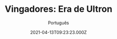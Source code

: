 ---
id: 'b7fd209c-4239-4310-9530-c92ecdb979a7'
type: 'movie' # Filme, Série, Anime
title: "Vingadores: Era de Ultron"
synopsis: ["Quando Tony Stark tenta reiniciar um programa de manutenção de paz, as coisas não dão certo e os super-heróis mais poderosos da Terra, incluindo Homem de Ferro, Capitão América, Thor, Hulk, Viúva Negra e Gavião Arqueiro, terão que passar no teste definitivo para salvar o planeta. Com o aparecimento do vilão Ultron, a equipe dos Vingadores tem a missão de neutralizar seus terríveis planos. Alianças complicadas e ação inesperada pavimentam o caminho para uma aventura épica global.",
]
originalTitle: "Avengers: Age of Ultron"
date: '2021-04-13T09:23:23.000Z'
update: '2021-04-13T09:23:23.000Z'
releaseDate: '2015-04-22T03:00:00.000Z'
imdb:
  rating: '7.3' # 8.5
  id: '' # tt0470752
duration: '2h 21m'
trailer:
  urls: [
    'tmeOjFno6Do',
  ]
tags: ['720p', '720p', '720p', '720p']
genre: ['Ação', 'Aventura', 'Ficção científica'] #
quality: 'BluRay 720p | 1080p' # BluRay, WEB-DL, HDTV, WEB-DL4K, WEB-DLe
format: 'Mkv | Mp4' # MKV, MP4, TS
audio: 'Português, Inglês' # Dublado, Legendado, Dual Audio, Dub & Leg
subtitle: 'Português' # Português, inglês,
size: '1.69 GB | 1.71 GB | 2.67 GB | 2.75 GB' # 4.8 GB
audioQuality: 10
videoQuality: 10
directors: []
#  - name: 'Lana Wachowski'
#    image: ''
#  - name: 'Lilly Wachowski'
#    image: ''
cast: []
#  - name: 'Keanu Reeves'
#    image: ''
#    characterName: 'Neo'
writers: []
#  - name: ''
#    image: ''
maturityRating:
  age: '' # L , 10, 12, 14, 16, 18
  topics: [''] # Violence, Illegal drugs, Inappropriate Language, Legal Drugs, Sexual Content, Extreme Violence
###########################################
download:
  
  - url: 'magnet:?xt=urn:btih:61d9ea2d5e6cbf6465de9ac5758eeb6694cfbc8d&dn=Vingadores.Era.de.Ultron.2015.720p.BluRay.Dual-WOLVERDONFILMES.COM'
    resolution: '720p' # 720p, 1080p, 4K,
    audio: 'Dual Áudio' # Dublado, Legendado, Dual Audio
    size: '' # 4.8 GB
    quality: '' # BluRay, WEB-DL
    format: '' # MKV
  - url: 'magnet:?xt=urn:btih:d5f62fb0451c98592b39d2681040823ffa579c24&dn=Vingadores.Era.de.Ultron.2015.1080p.BluRay.Dual-WOLVERDONFILMES.COM'
    resolution: '720p' # 720p, 1080p, 4K,
    audio: 'Dual Áudio' # Dublado, Legendado, Dual Audio
    size: '' # 4.8 GB
    quality: '' # BluRay, WEB-DL
    format: '' # MKV
  - url: 'magnet:?xt=urn:btih:b412966be87196b0b2101eba1c9ecf8b3b2fb4bc&dn=Vingadores%20-%20Era%20de%20Ultron%20%282015%29%20720p%205.1%20Dublado%20-%20Alan_680'
    resolution: '720p' # 720p, 1080p, 4K,
    audio: 'Dublado' # Dublado, Legendado, Dual Audio
    size: '' # 4.8 GB
    quality: '' # BluRay, WEB-DL
    format: '' # MKV
  - url: 'magnet:?xt=urn:btih:02ab10d81fc77c6c2ed3e8c830767046945caa70&dn=Vingadores%20-%20Era%20de%20Ultron%20%282015%29%201080p%205.1%20Dublado%20-%20Alan_680'
    resolution: '720p' # 720p, 1080p, 4K,
    audio: 'Dublado' # Dublado, Legendado, Dual Audio
    size: '' # 4.8 GB
    quality: '' # BluRay, WEB-DL
    format: '' # MKV
images:
  cover: '/assets/movies/vingadores-era-de-ultron.jpg'
  background: '/assets/movies/'
---